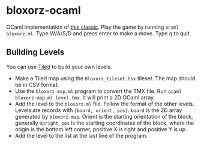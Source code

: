 # bloxorz-ocaml

OCaml implementation of [this classic](https://www.coolmathgames.com/0-bloxorz). Play the game by running `ocaml bloxorz.ml`. Type W/A/S/D and press enter to make a move. Type q to quit.

## Building Levels

You can use [Tiled](https://www.mapeditor.org/) to build your own levels.

- Make a Tiled map using the `Bloxorz_tileset.tsx` tileset. The map should be in CSV format.
- Use the `bloxorz-map.ml` program to convert the TMX file. Run `ocaml bloxorz-map.ml level.tmx`. It will print a 2D OCaml array.
- Add the level to the `bloxorz.ml` file. Follow the format of the other levels. Levels are records with `{board, orient, pos}`. `board` is the 2D array generated by `bloxorz-map`. Orient is the starting orientation of the block, generally `Upright`. `pos` is the starting coordinates of the block, where the origin is the bottom left corner, positive X is right and positive Y is up.
- Add the level to the list at the last line of the program.
